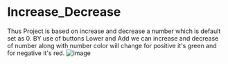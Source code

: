 # Increase_Decrease
Thus Project is based on increase and decrease a number which is default set as 0. BY use of buttons Lower and Add we can increase and decrease of number along with number color will change for positive it's green and for negative it's red.
![image](https://github.com/Anuraga7185/Increase_Decrease/assets/85189656/d32dfe74-9b21-4aea-a7de-d714ae58899c)
